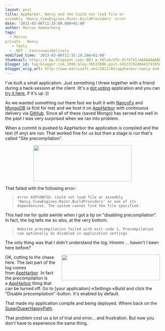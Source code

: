 ```yaml
---
layout: post
title: AppHarbor, Nancy and the Could not load file or
assembly 'Nancy.ViewEngines.Razor.BuildProviders' error
date: '2013-03-06T11:35:00.000+01:00'
author: Marcus Hammarberg
tags:
  - Marcus
private - Nancy
   - Tools
  - .NET - ContinuousDelivery
modified_time: '2013-03-06T11:35:19.266+01:00'
thumbnail: http://4.bp.blogspot.com/-BD7_e-V8lx0/UTb-Sh747XI/AAAAAAAABbs/KZKlNXi6keQ/s72-c/Screen+Shot+2013-03-06+at+09.28.37+.png
blogger_id: tag:blogger.com,1999:blog-36533086.post-2452370248443791950
blogger_orig_url: http://www.marcusoft.net/2013/03/appharbor-nancy-and-could-not-load-file.html
---
```



<div dir="ltr" style="text-align: left;" trbidi="on">

I've built a small application. Just something I threw together with a
friend during a hack-session at the client. (It's a [dot
voting](http://martinfowler.com/bliki/DotVoting.html) application and
you can [try it here](http://dotvoter.appharbor.com/), if it's up :))

As we wanted something out there fast we built it with
[NancyFx](http://www.nancyfx.org/) and
[MongoDB](http://www.mongodb.org/) (a first for me) and we host it on
[AppHarbor](https://appharbor.com/) with continuous delivery via
[GitHub](http://support.appharbor.com/kb/getting-started/deploying-your-first-application-using-git).
Since all of these (saved Mongo) has served me well in the past I was
very surprised when we ran into problem.


When a commit is pushed to AppHarbor the application is compiled and the
test (if any) are run. That worked fine for us but then a stage is run
that's called "Site precompilation".

<div class="separator" style="clear: both; text-align: center;">

<a
href="http://4.bp.blogspot.com/-BD7_e-V8lx0/UTb-Sh747XI/AAAAAAAABbs/KZKlNXi6keQ/s1600/Screen+Shot+2013-03-06+at+09.28.37+.png"
data-imageanchor="1" style="margin-left: 1em; margin-right: 1em;"><img
src="http://4.bp.blogspot.com/-BD7_e-V8lx0/UTb-Sh747XI/AAAAAAAABbs/KZKlNXi6keQ/s320/Screen+Shot+2013-03-06+at+09.28.37+.png"
data-border="0" width="320" height="118" /></a>

</div>


That failed with the following error:

> ```
> error ASPCONFIG: Could not load file or assembly 'Nancy.ViewEngines.Razor.BuildProviders' or one of its dependencies. The system cannot find the file specified.
> ```

This had me for quite awhile when I got a tip on "disabling
precompilation". In fact, the log tells me so also, at the very
bottom:

> ```
> Website precompilation failed with exit code 1. Precompilation can optionally be disabled in application settings
> ```

The only thing was that I didn't understand the log. Hmmm ... haven't I
been here before?

<a
href="http://2.bp.blogspot.com/-MerjpNT5euw/UTcbUy6hOLI/AAAAAAAABb8/iMgJ9Thm5Zc/s1600/Screen+Shot+2013-03-05+at+20.20.54+.png"
data-imageanchor="1"
style="clear: right; float: right; margin-bottom: 1em; margin-left: 1em;"><img
src="http://2.bp.blogspot.com/-MerjpNT5euw/UTcbUy6hOLI/AAAAAAAABb8/iMgJ9Thm5Zc/s320/Screen+Shot+2013-03-05+at+20.20.54+.png"
data-border="0" width="320" height="84" /></a>OK, cutting to the chase
here. The last part of the log comes
from [AppHarbor](https://appharbor.com/)  In fact the precompilation is
a [AppHarbor](https://appharbor.com/) thing that can be turned off.
Go to \[your application\]-\>Settings-\>Build and click the "Disable
precompilation"-button. It's enabled by default.

That made my application compile and being deployed. Where back on the
[SuperDuperHappyPath](http://elegantcode.com/2011/11/23/a-year-of-the-super-duper-happy-path/).

That problem cost us a lot of trial and error... and frustration. But
now you don't have to experience the same thing.


</div>
